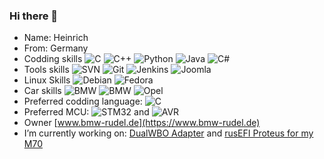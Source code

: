 ### Hi there 👋

- Name: Heinrich
- From: Germany
- Codding skills
![C](https://img.shields.io/badge/Code-C-informational?style=plastic&logo=c%2B%2B&logoColor=white)
![C++](https://img.shields.io/badge/Code-C++-informational?style=plastic&logo=c%2B%2B&logoColor=white)
![Python](https://img.shields.io/badge/Code-Python-informational?style=plastic&logo=python&logoColor=white)
![Java](https://img.shields.io/badge/Code-Java-informational?style=plastic&logo=java&logoColor=white)
![C#](https://img.shields.io/badge/Code-C%23-informational?style=plastic&logo=.net&logoColor=white)
- Tools skills
![SVN](https://img.shields.io/badge/Tools-SVN-informational?style=plastic&logo=subversion&logoColor=white)
![Git](https://img.shields.io/badge/Tools-GIT-informational?style=plastic&logo=git&logoColor=white)
![Jenkins](https://img.shields.io/badge/Tools-Jenkins-informational?style=plastic&logo=jenkins&logoColor=white)
![Joomla](https://img.shields.io/badge/CMS-Joomla-informational?style=plastic&logo=joomla&logoColor=white)
- Linux Skills
![Debian](https://img.shields.io/badge/Linux-Debian-informational?style=plastic&logo=debian&logoColor=white)
![Fedora](https://img.shields.io/badge/Linux-Fedora-informational?style=plastic&logo=fedora&logoColor=white)
- Car skills
![BMW](https://img.shields.io/badge/Cars-BMW_E31-informational?style=plastic&logo=bmw&logoColor=white)
![BMW](https://img.shields.io/badge/Cars-BMW_E65-informational?style=plastic&logo=bmw&logoColor=white)
![Opel](https://img.shields.io/badge/Cars-Opel_Zafira_B-informational?style=plastic&logo=opel&logoColor=white)
- Preferred codding language:
![C](https://img.shields.io/badge/Code-C-informational?style=plastic&logo=c%2B%2B&)
- Preferred MCU:
![STM32](https://img.shields.io/badge/MCU-ST_STM32-informational?style=plastic) and
![AVR](https://img.shields.io/badge/MCU-Atmel_ATmega-informational?style=plastic&logo=st&logoColor=white)
- Owner [www.bmw-rudel.de](https://www.bmw-rudel.de)
- I’m currently working on: [DualWBO Adapter](https://github.com/HeinrichG-V12/Dual_WBO) and [rusEFI Proteus for my M70](https://github.com/HeinrichG-V12/M70_rusEFI)

<!--
**HeinrichG-V12/HeinrichG-V12** is a ✨ _special_ ✨ repository because its `README.md` (this file) appears on your GitHub profile.

Here are some ideas to get you started:

- 🔭 I’m currently working on ...
- 🌱 I’m currently learning ...
- 👯 I’m looking to collaborate on ...
- 🤔 I’m looking for help with ...
- 💬 Ask me about ...
- 📫 How to reach me: ...
- 😄 Pronouns: ...
- ⚡ Fun fact: ...
-->
